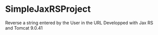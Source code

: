# SimpleJaxRSProject
Reverse a string entered by the User in the URL
Developped with Jax RS and Tomcat 9.0.41
